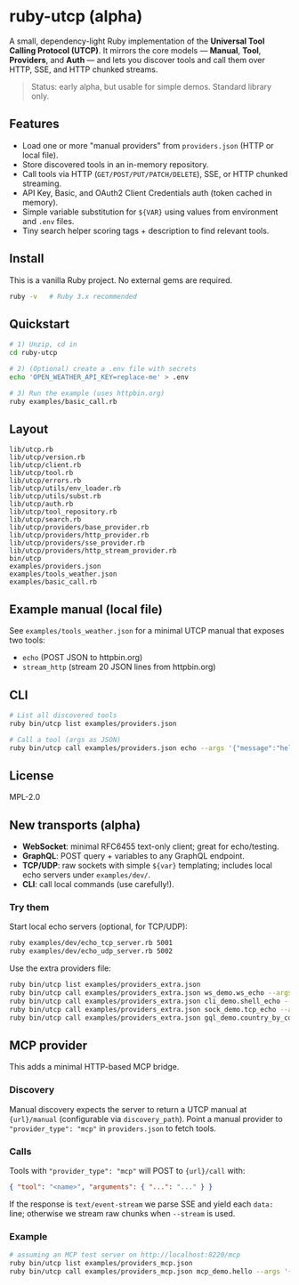 # ruby-utcp (alpha)

A small, dependency-light Ruby implementation of the **Universal Tool Calling Protocol (UTCP)**.
It mirrors the core models — **Manual**, **Tool**, **Providers**, and **Auth** — and lets you
discover tools and call them over HTTP, SSE, and HTTP chunked streams.

> Status: early alpha, but usable for simple demos. Standard library only.

## Features
- Load one or more "manual providers" from `providers.json` (HTTP or local file).
- Store discovered tools in an in-memory repository.
- Call tools via HTTP (`GET/POST/PUT/PATCH/DELETE`), SSE, or HTTP chunked streaming.
- API Key, Basic, and OAuth2 Client Credentials auth (token cached in memory).
- Simple variable substitution for `${VAR}` using values from environment and `.env` files.
- Tiny search helper scoring tags + description to find relevant tools.

## Install
This is a vanilla Ruby project. No external gems are required.
```bash
ruby -v   # Ruby 3.x recommended
```

## Quickstart
```bash
# 1) Unzip, cd in
cd ruby-utcp

# 2) (Optional) create a .env file with secrets
echo 'OPEN_WEATHER_API_KEY=replace-me' > .env

# 3) Run the example (uses httpbin.org)
ruby examples/basic_call.rb
```

## Layout
```
lib/utcp.rb
lib/utcp/version.rb
lib/utcp/client.rb
lib/utcp/tool.rb
lib/utcp/errors.rb
lib/utcp/utils/env_loader.rb
lib/utcp/utils/subst.rb
lib/utcp/auth.rb
lib/utcp/tool_repository.rb
lib/utcp/search.rb
lib/utcp/providers/base_provider.rb
lib/utcp/providers/http_provider.rb
lib/utcp/providers/sse_provider.rb
lib/utcp/providers/http_stream_provider.rb
bin/utcp
examples/providers.json
examples/tools_weather.json
examples/basic_call.rb
```

## Example manual (local file)
See `examples/tools_weather.json` for a minimal UTCP manual that exposes two tools:
- `echo` (POST JSON to httpbin.org)
- `stream_http` (stream 20 JSON lines from httpbin.org)

## CLI
```bash
# List all discovered tools
ruby bin/utcp list examples/providers.json

# Call a tool (args as JSON)
ruby bin/utcp call examples/providers.json echo --args '{"message":"hello"}'
```

## License
MPL-2.0


## New transports (alpha)
- **WebSocket**: minimal RFC6455 text-only client; great for echo/testing.
- **GraphQL**: POST query + variables to any GraphQL endpoint.
- **TCP/UDP**: raw sockets with simple `${var}` templating; includes local echo servers under `examples/dev/`.
- **CLI**: call local commands (use carefully!).

### Try them
Start local echo servers (optional, for TCP/UDP):
```bash
ruby examples/dev/echo_tcp_server.rb 5001
ruby examples/dev/echo_udp_server.rb 5002
```

Use the extra providers file:
```bash
ruby bin/utcp list examples/providers_extra.json
ruby bin/utcp call examples/providers_extra.json ws_demo.ws_echo --args '{"text":"hello ws"}' --stream
ruby bin/utcp call examples/providers_extra.json cli_demo.shell_echo --args '{"msg":"hi from shell"}'
ruby bin/utcp call examples/providers_extra.json sock_demo.tcp_echo --args '{"name":"kamil"}'
ruby bin/utcp call examples/providers_extra.json gql_demo.country_by_code --args '{"code":"DE"}'
```


## MCP provider
This adds a minimal HTTP-based MCP bridge.

### Discovery
Manual discovery expects the server to return a UTCP manual at `{url}/manual` (configurable via `discovery_path`). Point a manual provider to `"provider_type": "mcp"` in `providers.json` to fetch tools.

### Calls
Tools with `"provider_type": "mcp"` will POST to `{url}/call` with:
```json
{ "tool": "<name>", "arguments": { "...": "..." } }
```
If the response is `text/event-stream` we parse SSE and yield each `data:` line; otherwise we stream raw chunks when `--stream` is used.

### Example
```bash
# assuming an MCP test server on http://localhost:8220/mcp
ruby bin/utcp list examples/providers_mcp.json
ruby bin/utcp call examples/providers_mcp.json mcp_demo.hello --args '{"name":"Kamil"}'
```
